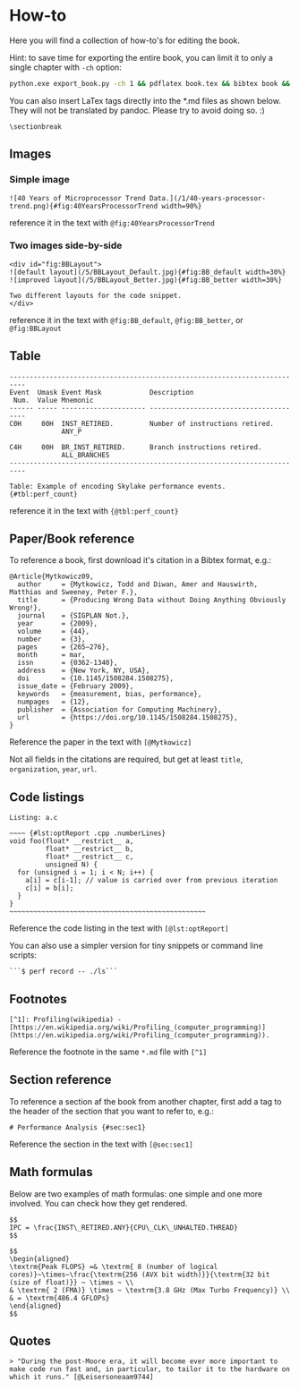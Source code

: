 # How-to

Here you will find a collection of how-to's for editing the book.

Hint: to save time for exporting the entire book, you can limit it to only a single chapter with `-ch` option:

``` bash
python.exe export_book.py -ch 1 && pdflatex book.tex && bibtex book && pdflatex book.tex && pdflatex book.tex
```

You can also insert LaTex tags directly into the *.md files as shown below. They will not be translated by pandoc. Please try to avoid doing so. :)

```
\sectionbreak
```

## Images

### Simple image

```
![40 Years of Microprocessor Trend Data.](/1/40-years-processor-trend.png){#fig:40YearsProcessorTrend width=90%}
```
reference it in the text with `@fig:40YearsProcessorTrend`

### Two images side-by-side

```
<div id="fig:BBLayout">
![default layout](/5/BBLayout_Default.jpg){#fig:BB_default width=30%}
![improved layout](/5/BBLayout_Better.jpg){#fig:BB_better width=30%}

Two different layouts for the code snippet.
</div>
``` 
reference it in the text with `@fig:BB_default`, `@fig:BB_better`, or `@fig:BBLayout`
    
## Table

```
--------------------------------------------------------------------------
Event  Umask Event Mask            Description
 Num.  Value Mnemonic              
------ ----- --------------------- ---------------------------------------
C0H     00H  INST_RETIRED.         Number of instructions retired. 
             ANY_P

C4H     00H  BR_INST_RETIRED.      Branch instructions retired.
             ALL_BRANCHES                  
--------------------------------------------------------------------------

Table: Example of encoding Skylake performance events. {#tbl:perf_count}
```

reference it in the text with `{@tbl:perf_count}`

## Paper/Book reference

To reference a book, first download it's citation in a Bibtex format, e.g.:

```
@Article{Mytkowicz09,
  author     = {Mytkowicz, Todd and Diwan, Amer and Hauswirth, Matthias and Sweeney, Peter F.},
  title      = {Producing Wrong Data without Doing Anything Obviously Wrong!},
  journal    = {SIGPLAN Not.},
  year       = {2009},
  volume     = {44},
  number     = {3},
  pages      = {265–276},
  month      = mar,
  issn       = {0362-1340},
  address    = {New York, NY, USA},
  doi        = {10.1145/1508284.1508275},
  issue_date = {February 2009},
  keywords   = {measurement, bias, performance},
  numpages   = {12},
  publisher  = {Association for Computing Machinery},
  url        = {https://doi.org/10.1145/1508284.1508275},
}
```

Reference the paper in the text with `[@Mytkowicz]`

Not all fields in the citations are required, but get at least `title`, `organization`, `year`, `url`. 

## Code listings

```
Listing: a.c

~~~~ {#lst:optReport .cpp .numberLines}
void foo(float* __restrict__ a, 
         float* __restrict__ b, 
         float* __restrict__ c,
         unsigned N) {
  for (unsigned i = 1; i < N; i++) {
    a[i] = c[i-1]; // value is carried over from previous iteration
    c[i] = b[i];
  }
}
~~~~~~~~~~~~~~~~~~~~~~~~~~~~~~~~~~~~~~~~~~~~~~~~~
```

Reference the code listing in the text with `[@lst:optReport]`

You can also use a simpler version for tiny snippets or command line scripts:

```
```$ perf record -- ./ls```
```

## Footnotes

```
[^1]: Profiling(wikipedia) - [https://en.wikipedia.org/wiki/Profiling_(computer_programming)](https://en.wikipedia.org/wiki/Profiling_(computer_programming)).
```

Reference the footnote in the same `*.md` file with `[^1]`

## Section reference

To reference a section af the book from another chapter, first add a tag to the header of the section that you want to refer to, e.g.:

```
# Performance Analysis {#sec:sec1}
```

Reference the section in the text with `[@sec:sec1]`

## Math formulas

Below are two examples of math formulas: one simple and one more involved. You can check how they get rendered.

```
$$
IPC = \frac{INST\_RETIRED.ANY}{CPU\_CLK\_UNHALTED.THREAD}
$$

$$
\begin{aligned}
\textrm{Peak FLOPS} =& \textrm{ 8 (number of logical cores)}~\times~\frac{\textrm{256 (AVX bit width)}}{\textrm{32 bit (size of float)}} ~ \times ~ \\
& \textrm{ 2 (FMA)} \times ~ \textrm{3.8 GHz (Max Turbo Frequency)} \\
& = \textrm{486.4 GFLOPs}
\end{aligned}
$$
```

## Quotes

```
> "During the post-Moore era, it will become ever more important to make code run fast and, in particular, to tailor it to the hardware on which it runs." [@Leisersoneaam9744]
```